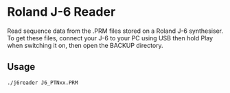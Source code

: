 # Roland J-6 Reader

Read sequence data from the .PRM files stored on a Roland J-6 synthesiser. To get these files, connect your J-6 to your PC using USB then hold Play when switching it on, then open the BACKUP directory.

## Usage

`./j6reader J6_PTNxx.PRM`